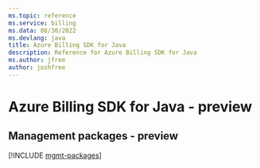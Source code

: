 ```yaml
---
ms.topic: reference
ms.service: billing
ms.data: 08/30/2022
ms.devlang: java
title: Azure Billing SDK for Java
description: Reference for Azure Billing SDK for Java
ms.author: jfree
author: joshfree
---
```

# Azure Billing SDK for Java - preview

## Management packages - preview
[!INCLUDE [mgmt-packages](billing-mgmt-index.md)]
